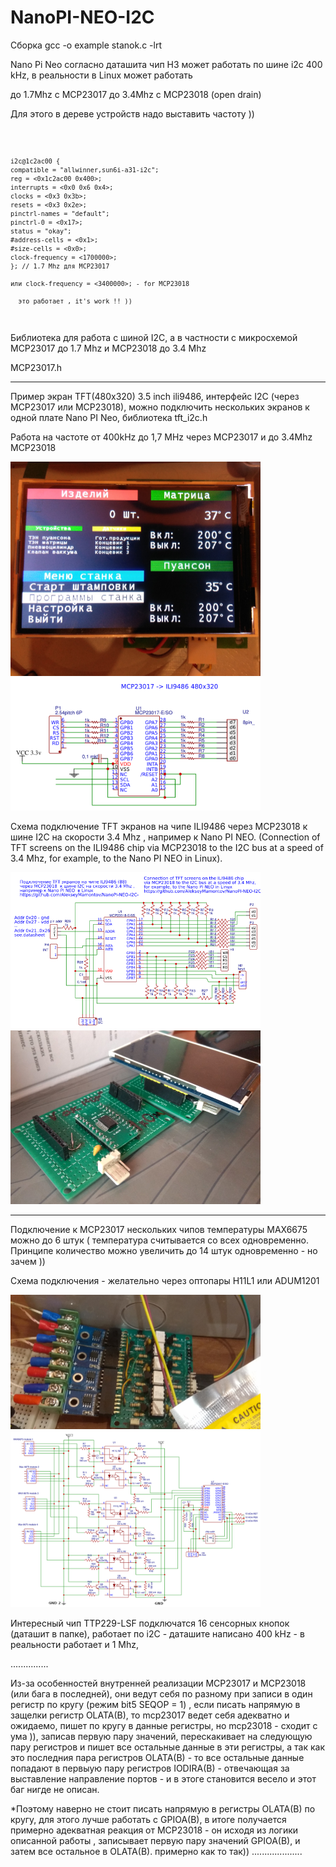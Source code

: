 # NanoPI-NEO-I2C
Сборка gcc -o example stanok.c -lrt

Nano Pi Neo согласно даташита чип H3  может работать по шине
i2c 400 kHz, 
в реальности в Linux может работать 

до 1.7Mhz c MCP23017
до 3.4Mhz c MCP23018 (open drain)

Для этого в дереве устройств надо выставить частоту ))

<code>
	
	i2c@1c2ac00 {	
	compatible = "allwinner,sun6i-a31-i2c";
	reg = <0x1c2ac00 0x400>;
	interrupts = <0x0 0x6 0x4>;
	clocks = <0x3 0x3b>;
	resets = <0x3 0x2e>;
	pinctrl-names = "default";
	pinctrl-0 = <0x17>;
	status = "okay";
	#address-cells = <0x1>;
	#size-cells = <0x0>;
	clock-frequency = <1700000>;
	}; // 1.7 Mhz для MCP23017
	
	или clock-frequency = <3400000>; - for MCP23018
	
	  это работает , it's work !! ))
</code>

Библиотека для работа с шиной I2C, а в частности с микросхемой MCP23017 до 1.7 Mhz и MCP23018 до 3.4 Mhz

MCP23017.h

------------------------------
Пример экран TFT(480x320) 3.5 inch ili9486, интерфейс I2C (через MCP23017 или MCP23018), можно подключить нескольких экранов
к одной плате Nano PI Neo, библиотека tft_i2c.h

Работа на частоте от 400kHz до 1,7 MHz через MCP23017 и до 3.4Mhz MCP23018

<img src="/Datasheet/examplePanel_i2c_3_5_ili9486_small.jpg" width=400 >
<img src="/tft_i2c/Schematic_MCP23017-ili9486_Sheet-1_20190113144251.png" width=400 >




Схема подключение TFT экранов на чипе ILI9486 через MCP23018  к шине I2C на скорости 3.4 Mhz , 
например к Nano PI NEO.
(Connection of TFT screens on the ILI9486 chip via MCP23018 to the I2C bus at a speed of 3.4 Mhz,
for example, to the Nano PI NEO in Linux).

<img src="/Datasheet/Schematic_MCP23018-3.4MHz_for_ILI9486.png" width=400 >
<img src="/Datasheet/ILI9486_TFT_I2c_MCP23018.jpg" width=400 >

---------------------
Подключение к MCP23017 нескольких чипов температуры MAX6675 можно до 6 штук (
температура считывается со всех одновременно.
Принципе количество можно увеличить до 14 штук одновременно - но зачем ))

Схема подключения - желательно через оптопары H11L1 или ADUM1201  

<img src="/Datasheet/example_i2c_MAX6675_4pcs_small.jpg" width=400 >
<img src="/thermo_i2c/Schematic_optoisilator_H11L1M_MAX6675.png" width=400 >

Интересный чип TTP229-LSF  подключатся 16 сенсорных кнопок (даташит в папке), 
работает по i2C - даташите написано 400 kHz - в реальности работает и 1 Mhz,

...............

Из-за особенностей внутренней реализации MCP23017 и MCP23018 (или бага в последней), они ведут себя по разному при записи в один регистр по кругу (режим bit5 SEQOP = 1) , если писать напрямую в защелки регистр OLATA(B), то mcp23017 ведет себя адекватно и ожидаемо, пишет по кругу в данные регистры, но mcp23018 - сходит с ума )), записав первую пару значений, перескакивает на следующую пару регистров и пишет все остальные данные в эти регистры, а так как это последния пара регистров OLATA(B) - то все остальные данные попадают в первыую пару регистров IODIRA(B) - отвечающая за выставление направление портов - и в этоге становится весело и этот баг нигде не описан.          

*Поэтому наверно не стоит писать напрямую в регистры  OLATA(B) по кругу, для этого лучше работать c GPIOA(B), в итоге получается примерно адекватная реакция от MCP23018  - он исходя из логики описанной работы , записывает первую пару значений GPIOA(B), и затем все остальное в OLATA(B). примерно как то так))
....................
